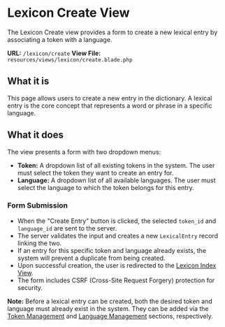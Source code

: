 # Lexicon Create View

The Lexicon Create view provides a form to create a new lexical entry by associating a token with a language.

**URL:** `/lexicon/create`
**View File:** `resources/views/lexicon/create.blade.php`

## What it is

This page allows users to create a new entry in the dictionary. A lexical entry is the core concept that represents a word or phrase in a specific language.

## What it does

The view presents a form with two dropdown menus:

-   **Token:** A dropdown list of all existing tokens in the system. The user must select the token they want to create an entry for.
-   **Language:** A dropdown list of all available languages. The user must select the language to which the token belongs for this entry.

### Form Submission

-   When the "Create Entry" button is clicked, the selected `token_id` and `language_id` are sent to the server.
-   The server validates the input and creates a new `LexicalEntry` record linking the two.
-   If an entry for this specific token and language already exists, the system will prevent a duplicate from being created.
-   Upon successful creation, the user is redirected to the [Lexicon Index View](index.md).
-   The form includes CSRF (Cross-Site Request Forgery) protection for security.

**Note:** Before a lexical entry can be created, both the desired token and language must already exist in the system. They can be added via the [Token Management](../tokens/index.md) and [Language Management](../languages/index.md) sections, respectively.

